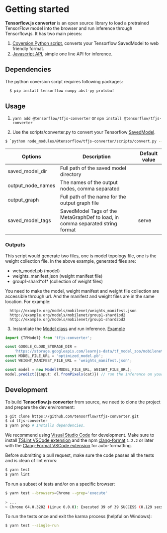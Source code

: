 # Getting started

**Tensorflow.js converter** is an open source library to load a pretrained TensorFlow model into the browser and run inference through Tensorflow.js.
It has two main pieces:
1. [Coversion Python script](./scripts/convert.py), converts your Tensorflow SavedModel to web friendly format.
2. [Javascript API](./src/executor/tf_model), simple one line API for inference.

## Dependencies
The python coversion script requires following packages:

```bash
  $ pip install tensorflow numpy absl-py protobuf
```

## Usage

1. `yarn add @tensorflow/tfjs-converter` or `npm install @tensorflow/tfjs-converter`

2. Use the scripts/converter.py to convert your Tensorflow [SavedModel](https://github.com/tensorflow/tensorflow/blob/master/tensorflow/python/saved_model/README.md).

```bash
$ `python node_modules/@tensorflow/tfjs-converter/scripts/convert.py --saved_model_dir=/tmp/mobilenet/ --output_node_names='MobilenetV1/Predictions/Reshape_1' --output_graph=/tmp/mobilenet/web_model.pb --saved_model_tags=serve`
```

| Options         | Description                                                      | Default value |
|---|---|---|
|saved_model_dir  | Full path of the saved model directory                           | |
|output_node_names| The names of the output nodes, comma separated                   | |
|output_graph     | Full path of the name for the output graph file                  | |
|saved_model_tags |SavedModel Tags of the MetaGraphDef to load, in comma separated string format| serve |


### Outputs

This script would generate two files, one is model topology file, one is the weight collection file.
In the above example, generated files are:
* web_model.pb (model)
* weights_manifest.json (weight manifest file)
* group1-shard\*of\* (collection of weight files)

You need to make the model, weight manifest and weight file collection are accessible through url.
And the manifest and weight files are in the same location. For example:

```
  http://example.org/models/mobilenet/weights_manifest.json
  http://example.org/models/mobilenet/group1-shard1od2
  http://example.org/models/mobilenet/group1-shard2od2
```

3. Instantiate the [Model class](./src/executor/tf_model) and run inference. [Example](./demo/mobilenet.ts)

```typescript
import {TFModel} from 'tfjs-converter';

const GOOGLE_CLOUD_STORAGE_DIR =
    'https://storage.googleapis.com/learnjs-data/tf_model_zoo/mobilenet_v1_1.0_224/';
const MODEL_FILE_URL = 'optimized_model.pb';
const WEIGHT_MANIFEST_FILE_URL = 'weights_manifest.json';

const model = new Model(MODEL_FILE_URL, WEIGHT_FILE_URL);
model.predict({input: dl.fromPixels(cat)}) // run the inference on your model.
```

## Development

To build **Tensorflow.js converter** from source, we need to clone the project and prepare
the dev environment:

```bash
$ git clone https://github.com/tensorflow/tfjs-converter.git
$ cd tfjs-converter
$ yarn prep # Installs dependencies.
```

We recommend using [Visual Studio Code](https://code.visualstudio.com/) for
development. Make sure to install
[TSLint VSCode extension](https://marketplace.visualstudio.com/items?itemName=eg2.tslint)
and the npm [clang-format](https://github.com/angular/clang-format) `1.2.2` or later
with the
[Clang-Format VSCode extension](https://marketplace.visualstudio.com/items?itemName=xaver.clang-format)
for auto-formatting.

Before submitting a pull request, make sure the code passes all the tests and is clean of lint errors:

```bash
$ yarn test
$ yarn lint
```

To run a subset of tests and/or on a specific browser:

```bash
$ yarn test --browsers=Chrome --grep='execute'
 
> ...
> Chrome 64.0.3282 (Linux 0.0.0): Executed 39 of 39 SUCCESS (0.129 secs / 0 secs)
```

To run the tests once and exit the karma process (helpful on Windows):

```bash
$ yarn test --single-run
```

